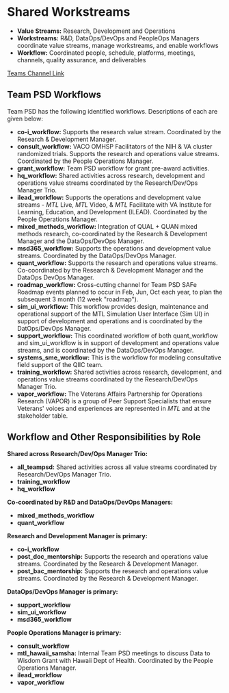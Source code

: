# Shared Workstreams

- **Value Streams:** Research, Development and Operations
- **Workstreams:** R&D, DataOps/DevOps and PeopleOps Managers coordinate value streams, manage workstreams, and enable workflows
- **Workflow:** Coordinated people, schedule, platforms, meetings, channels, quality assurance, and deliverables

[Teams Channel Link](https://teams.microsoft.com/l/message/19:d15133fbfb4d4c3a8c81701292b1890d@thread.skype/1651019078490?tenantId=e95f1b23-abaf-45ee-821d-b7ab251ab3bf&groupId=1db500d5-0d01-4254-af42-ad3f78bafacd&parentMessageId=1651019078490&teamName=teampsd_vha&channelName=training_workflow&createdTime=1651019078490&allowXTenantAccess=false)

## Team PSD Workflows

Team PSD has the following identified workflows. Descriptions of each are given below: 

- **co-i_workflow:** Supports the research value stream. Coordinated by the Research & Development Manager.
- **consult_workflow:** VACO OMHSP Facilitators of the NIH & VA cluster randomized trials. Supports the research and operations value streams. Coordinated by the People Operations Manager.
- **grant_workflow:** Team PSD workflow for grant pre-award activities.
- **hq_workflow:** Shared activities across research, development and operations value streams coordinated by the Research/Dev/Ops Manager Trio.
- **ilead_workflow:** Supports the operations and development value streams - _MTL_ Live, _MTL_ Video, & _MTL_ Facilitate with VA Institute for Learning, Education, and Development (ILEAD). Coordinated by the People Operations Manager.
- **mixed_methods_workflow:** Integration of QUAL + QUAN mixed methods research, co-coordinated by the Research & Development Manager and the DataOps/DevOps Manager.
- **msd365_workflow:** Supports the operations and development value streams. Coordinated by the DataOps/DevOps Manager.
- **quant_workflow:** Supports the research and operations value streams. Co-coordinated by the Research & Development Manager and the DataOps DevOps Manager.
- **roadmap_workflow:** Cross-cutting channel for Team PSD SAFe Roadmap events planned to occur in Feb, Jun, Oct each year, to plan the subsequent 3 month (12 week "roadmap").
- **sim_ui_workflow:** This workflow provides design, maintenance and operational support of the MTL Simulation User Interface (Sim UI) in support of development and operations and is coordinated by the DatOps/DevOps Manager.
- **support_workflow:** This coordinated workflow of both quant_workflow and sim_ui_workflow is in support of development and operations value streams, and is coordinated by the DataOps/DevOps Manager.
- **systems_sme_workflow:** This is the workflow for modeling consultative field support of the QIIC team.
- **training_workflow:** Shared activities across research, development, and operations value streams coordinated by the Research/Dev/Ops Manager Trio.
- **vapor_workflow:** The Veterans Affairs Partnership for Operations Research (VAPOR) is a group of Peer Support Specialists that ensure Veterans' voices and experiences are represented in _MTL_ and at the stakeholder table.

## Workflow and Other Responsibilities by Role

**Shared across Research/Dev/Ops Manager Trio:**

- **all_teampsd:** Shared activities across all value streams coordinated by Research/Dev/Ops Manager Trio.
- **training_workflow**
- **hq_workflow**

**Co-coordinated by R&D and DataOps/DevOps Managers:**

- **mixed_methods_workflow**
- **quant_workflow**

**Research and Development Manager is primary:**

- **co-i_workflow**
- **post_doc_mentorship:** Supports the research and operations value streams. Coordinated by the Research & Development Manager.
- **post_bac_mentorship:** Supports the research and operations value streams. Coordinated by the Research & Development Manager.

**DataOps/DevOps Manager is primary:**

- **support_workflow**
- **sim_ui_workflow**
- **msd365_workflow**

**People Operations Manager is primary:**

- **consult_workflow**
- **mtl_hawaii_samsha:** Internal Team PSD meetings to discuss Data to Wisdom Grant with Hawaii Dept of Health. Coordinated by the People Operations Manager.
- **ilead_workflow**
- **vapor_workflow**
